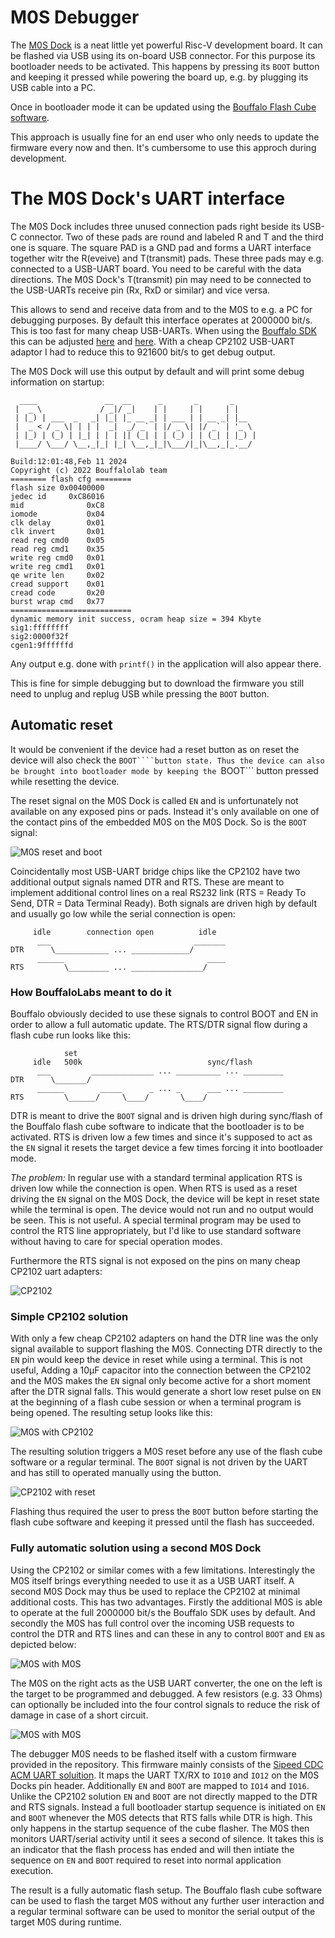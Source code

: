 # M0S Debugger

The [M0S Dock](https://wiki.sipeed.com/hardware/en/maixzero/m0s/m0s.html) is a
neat little yet powerful Risc-V development board. It can be flashed
via USB using its on-board USB connector. For this purpose its
bootloader needs to be activated. This happens by pressing its
```BOOT``` button and keeping it pressed while powering the board up,
e.g. by plugging its USB cable into a PC.

Once in bootloader mode it can be updated using the
[Bouffalo Flash Cube software](https://github.com/bouffalolab/bouffalo_sdk/tree/master/tools/bflb_tools/bouffalo_flash_cube).

This approach is usually fine for an end user who only needs to update
the firmware every now and then. It's cumbersome to use this approch
during development.

# The M0S Dock's UART interface

The M0S Dock includes three unused connection pads right beside its
USB-C connector. Two of these pads are round and labeled R and T and
the third one is square. The square PAD is a GND pad and forms a
UART interface together witr the R(eveive) and T(transmit) pads. These
three pads may e.g. connected to a USB-UART board. You need to be
careful with the data directions. The M0S Dock's T(transmit) pin may
need to be connected to the USB-UARTs receive pin (Rx, RxD or similar)
and vice versa.

This allows to send and receive data from and to the M0S to e.g. a
PC for debugging purposes. By default this interface operates at
2000000 bit/s. This is too fast for many cheap USB-UARTs. When using
the [Bouffalo SDK](https://github.com/bouffalolab/bouffalo_sdk)
this can be adjusted [here](https://github.com/bouffalolab/bouffalo_sdk/blob/be623ceb7f18c70f3aafba2a0eceba5efc6a683a/bsp/board/bl616dk/board.c#L237) and
[here](https://github.com/bouffalolab/bouffalo_sdk/blob/be623ceb7f18c70f3aafba2a0eceba5efc6a683a/bsp/board/bl616dk/board.c#L247). With a cheap CP2102
USB-UART adaptor I had to reduce this to 921600 bit/s to get debug output.

The M0S Dock will use this output by default and will print some
debug information on startup:

```
  ____               __  __      _       _       _     
 |  _ \             / _|/ _|    | |     | |     | |    
 | |_) | ___  _   _| |_| |_ __ _| | ___ | | __ _| |__  
 |  _ < / _ \| | | |  _|  _/ _` | |/ _ \| |/ _` | '_ \ 
 | |_) | (_) | |_| | | | || (_| | | (_) | | (_| | |_) |
 |____/ \___/ \__,_|_| |_| \__,_|_|\___/|_|\__,_|_.__/ 

Build:12:01:48,Feb 11 2024
Copyright (c) 2022 Bouffalolab team
======== flash cfg ========
flash size 0x00400000
jedec id     0xC86016
mid              0xC8
iomode           0x04
clk delay        0x01
clk invert       0x01
read reg cmd0    0x05
read reg cmd1    0x35
write reg cmd0   0x01
write reg cmd1   0x01
qe write len     0x02
cread support    0x01
cread code       0x20
burst wrap cmd   0x77
===========================
dynamic memory init success, ocram heap size = 394 Kbyte 
sig1:ffffffff
sig2:0000f32f
cgen1:9ffffffd
```

Any output e.g. done with ```printf()``` in the application will
also appear there.

This is fine for simple debugging but to download the firmware you
still need to unplug and replug USB while pressing the ```BOOT```
button.

## Automatic reset

It would be convenient if the device had a reset button as on reset
the device will also check the ```BOOT````button state. Thus the
device can also be brought into bootloader mode by keeping the
```BOOT``` button pressed while resetting the device.

The reset signal on the M0S Dock is called ```EN``` and is
unfortunately not available on any exposed pins or pads. Instead it's
only available on one of the contact pins of the embedded M0S on the
M0S Dock. So is the ```BOOT``` signal:

![M0S reset and boot](m0s_reset.png)

Coincidentally most USB-UART bridge chips like the CP2102
have two additional output signals named DTR and RTS. These are meant
to implement additional control lines on a real RS232 link (RTS =
Ready To Send, DTR = Data Terminal Ready). Both signals are driven
high by default and usually go low while the serial connection is
open:

```
     idle        connection open          idle 
      ___                                _______
DTR      \____________ ... _____________/      
      ______                                ____
RTS         \_________ ... ________________/      
```

### How BouffaloLabs meant to do it

Bouffalo obviously decided to use these signals to control BOOT and EN
in order to allow a full automatic update. The RTS/DTR signal flow
during a flash cube run looks like this:

```
            set 
     idle   500k                            sync/flash 
      ___         ______________ ... __________ ... _________
DTR      \_______/      
      ______        _____      _ ... _      ___ ... _________
RTS         \______/     \____/       \____/
```

DTR is meant to drive the ```BOOT``` signal and is driven high
during sync/flash of the Bouffalo flash cube software to indicate
that the bootloader is to be activated. RTS is driven low a few
times and since it's supposed to act as the ```EN``` signal it
resets the target device a few times forcing it into bootloader
mode.

*The problem:* In regular use with a standard terminal application RTS
is driven low while the connection is open. When RTS is used as a
reset driving the ```EN``` signal on the M0S Dock, the device will be
kept in reset state while the terminal is open.  The device would not
run and no output would be seen. This is not useful. A special
terminal program may be used to control the RTS line appropriately,
but I'd like to use standard software without having to care for
special operation modes.

Furthermore the RTS signal is not exposed on the pins on many cheap
CP2102 uart adapters:

![CP2102](cp2102.jpg)

### Simple CP2102 solution

With only a few cheap CP2102 adapters on hand the DTR line was the
only signal available to support flashing the M0S.  Connecting DTR
directly to the ```EN``` pin would keep the device in reset while
using a terminal. This is not useful, Adding a 10µF capacitor into the
connection between the CP2102 and the M0S makes the ```EN``` signal
only become active for a short moment after the DTR signal falls.
This would generate a short low reset pulse on ```EN``` at the
beginning of a flash cube session or when a terminal program is
being opened. The resulting setup looks like this:

![M0S with CP2102](m0s_cp2102.png)

The resulting solution triggers a M0S reset before any use of the
flash cube software or a regular terminal. The ```BOOT``` signal
is not driven by the UART and has still to operated manually using
the button.

![CP2102 with reset](cp2102_reset.jpg)

Flashing thus required the user to press the ```BOOT``` button
before starting the flash cube software and keeping it pressed
until the flash has succeeded.

### Fully automatic solution using a second M0S Dock

Using the CP2102 or similar comes with a few
limitations. Interestingly the M0S itself brings everything needed to
use it as a USB UART itself.  A second M0S Dock may thus be used to
replace the CP2102 at minimal additional costs. This has two
advantages. Firstly the additional M0S is able to operate at the
full 2000000 bit/s the Bouffalo SDK uses by default. And secondly
the M0S has full control over the incoming USB requests to control
the DTR and RTS lines and can these in any to control ```BOOT``` and
```EN``` as depicted below:

![M0S with M0S](m0s_m0s.png)

The M0S on the right acts as the USB UART converter, the one on the
left is the target to be programmed and debugged. A few resistors
(e.g. 33 Ohms) can optionally be included into the four control signals
to reduce the risk of damage in case of a short circuit.

![M0S with M0S](two_m0s.jpg)

The debugger M0S needs to be flashed itself with a custom firmware
provided in the repository. This firmware mainly consists of the
[Sipeed CDC ACM UART soluition](https://github.com/sipeed/M0S_BL616_example/tree/main/sipeed/solutions/usbd_cdc_acm_with_uart). It
maps the UART TX/RX to ```IO10``` and ```IO12``` on the M0S Docks pin
header. Additionally ```EN``` and ```BOOT``` are mapped to ```IO14```
and ```IO16```.  Unlike the CP2102 solution ```EN``` and ```BOOT```
are not directly mapped to the DTR and RTS signals. Instead a
full bootloader startup sequence is initiated on ```EN``` and ```BOOT``` whenever
the M0S detects that RTS falls while DTR is high. This only happens in the
startup sequence of the cube flasher. The M0S then monitors UART/serial
activity until it sees a second of silence. It takes this is an indicator
that the flash process has ended and will then intiate the sequence
on ```EN``` and ```BOOT``` required to reset into normal application execution.

The result is a fully automatic flash setup. The Bouffalo flash cube software
can be used to flash the target M0S without any further user interaction
and a regular terminal software can be used to monitor the serial output
of the target M0S during runtime.

 